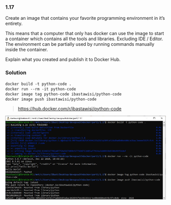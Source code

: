 ### 1.17
Create an image that contains your favorite programming environment in it’s entirety.

This means that a computer that only has docker can use the image to start a container which contains all the tools and libraries. Excluding IDE / Editor. The environment can be partially used by running commands manually inside the container.

Explain what you created and publish it to Docker Hub.

### Solution
```
docker build -t python-code .
docker run --rm -it python-code
docker image tag python-code ibastawisi/python-code
docker image push ibastawisi/python-code
```
> https://hub.docker.com/r/ibastawisi/python-code

![python-code](screenshot.jpg)